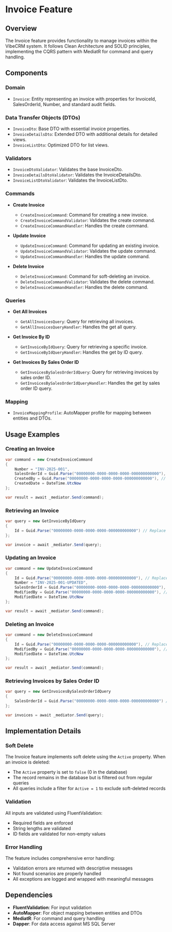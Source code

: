 # Invoice Feature

## Overview
The Invoice feature provides functionality to manage invoices within the VibeCRM system. It follows Clean Architecture and SOLID principles, implementing the CQRS pattern with MediatR for command and query handling.

## Components

### Domain
- `Invoice`: Entity representing an invoice with properties for InvoiceId, SalesOrderId, Number, and standard audit fields.

### Data Transfer Objects (DTOs)
- `InvoiceDto`: Base DTO with essential invoice properties.
- `InvoiceDetailsDto`: Extended DTO with additional details for detailed views.
- `InvoiceListDto`: Optimized DTO for list views.

### Validators
- `InvoiceDtoValidator`: Validates the base InvoiceDto.
- `InvoiceDetailsDtoValidator`: Validates the InvoiceDetailsDto.
- `InvoiceListDtoValidator`: Validates the InvoiceListDto.

### Commands
- **Create Invoice**
  - `CreateInvoiceCommand`: Command for creating a new invoice.
  - `CreateInvoiceCommandValidator`: Validates the create command.
  - `CreateInvoiceCommandHandler`: Handles the create command.

- **Update Invoice**
  - `UpdateInvoiceCommand`: Command for updating an existing invoice.
  - `UpdateInvoiceCommandValidator`: Validates the update command.
  - `UpdateInvoiceCommandHandler`: Handles the update command.

- **Delete Invoice**
  - `DeleteInvoiceCommand`: Command for soft-deleting an invoice.
  - `DeleteInvoiceCommandValidator`: Validates the delete command.
  - `DeleteInvoiceCommandHandler`: Handles the delete command.

### Queries
- **Get All Invoices**
  - `GetAllInvoicesQuery`: Query for retrieving all invoices.
  - `GetAllInvoicesQueryHandler`: Handles the get all query.

- **Get Invoice By ID**
  - `GetInvoiceByIdQuery`: Query for retrieving a specific invoice.
  - `GetInvoiceByIdQueryHandler`: Handles the get by ID query.

- **Get Invoices By Sales Order ID**
  - `GetInvoicesBySalesOrderIdQuery`: Query for retrieving invoices by sales order ID.
  - `GetInvoicesBySalesOrderIdQueryHandler`: Handles the get by sales order ID query.

### Mapping
- `InvoiceMappingProfile`: AutoMapper profile for mapping between entities and DTOs.

## Usage Examples

### Creating an Invoice
```csharp
var command = new CreateInvoiceCommand
{
    Number = "INV-2025-001",
    SalesOrderId = Guid.Parse("00000000-0000-0000-0000-000000000000"), // Replace with actual sales order ID
    CreatedBy = Guid.Parse("00000000-0000-0000-0000-000000000000"), // Replace with actual user ID
    CreatedDate = DateTime.UtcNow
};

var result = await _mediator.Send(command);
```

### Retrieving an Invoice
```csharp
var query = new GetInvoiceByIdQuery
{
    Id = Guid.Parse("00000000-0000-0000-0000-000000000000") // Replace with actual invoice ID
};

var invoice = await _mediator.Send(query);
```

### Updating an Invoice
```csharp
var command = new UpdateInvoiceCommand
{
    Id = Guid.Parse("00000000-0000-0000-0000-000000000000"), // Replace with actual invoice ID
    Number = "INV-2025-001-UPDATED",
    SalesOrderId = Guid.Parse("00000000-0000-0000-0000-000000000000"), // Replace with actual sales order ID
    ModifiedBy = Guid.Parse("00000000-0000-0000-0000-000000000000"), // Replace with actual user ID
    ModifiedDate = DateTime.UtcNow
};

var result = await _mediator.Send(command);
```

### Deleting an Invoice
```csharp
var command = new DeleteInvoiceCommand
{
    Id = Guid.Parse("00000000-0000-0000-0000-000000000000"), // Replace with actual invoice ID
    ModifiedBy = Guid.Parse("00000000-0000-0000-0000-000000000000"), // Replace with actual user ID
    ModifiedDate = DateTime.UtcNow
};

var result = await _mediator.Send(command);
```

### Retrieving Invoices by Sales Order ID
```csharp
var query = new GetInvoicesBySalesOrderIdQuery
{
    SalesOrderId = Guid.Parse("00000000-0000-0000-0000-000000000000") // Replace with actual sales order ID
};

var invoices = await _mediator.Send(query);
```

## Implementation Details

### Soft Delete
The Invoice feature implements soft delete using the `Active` property. When an invoice is deleted:
- The `Active` property is set to `false` (0 in the database)
- The record remains in the database but is filtered out from regular queries
- All queries include a filter for `Active = 1` to exclude soft-deleted records

### Validation
All inputs are validated using FluentValidation:
- Required fields are enforced
- String lengths are validated
- ID fields are validated for non-empty values

### Error Handling
The feature includes comprehensive error handling:
- Validation errors are returned with descriptive messages
- Not found scenarios are properly handled
- All exceptions are logged and wrapped with meaningful messages

## Dependencies
- **FluentValidation**: For input validation
- **AutoMapper**: For object mapping between entities and DTOs
- **MediatR**: For command and query handling
- **Dapper**: For data access against MS SQL Server
